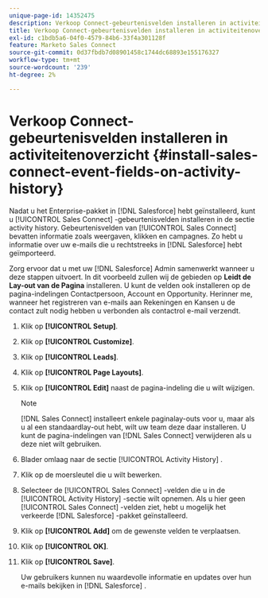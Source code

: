 ```yaml
---
unique-page-id: 14352475
description: Verkoop Connect-gebeurtenisvelden installeren in activiteitenoverzicht - Marketo-documenten - Productdocumentatie
title: Verkoop Connect-gebeurtenisvelden installeren in activiteitenoverzicht
exl-id: c1bdb5a6-04f0-4579-84b6-33f4a301128f
feature: Marketo Sales Connect
source-git-commit: 0d37fbdb7d08901458c1744dc68893e155176327
workflow-type: tm+mt
source-wordcount: '239'
ht-degree: 2%

---
```


# Verkoop Connect-gebeurtenisvelden installeren in activiteitenoverzicht {#install-sales-connect-event-fields-on-activity-history}

Nadat u het Enterprise-pakket in [!DNL Salesforce] hebt geïnstalleerd, kunt u [!UICONTROL Sales Connect] -gebeurtenisvelden installeren in de sectie activity history. Gebeurtenisvelden van [!UICONTROL Sales Connect] bevatten informatie zoals weergaven, klikken en campagnes. Zo hebt u informatie over uw e-mails die u rechtstreeks in [!DNL Salesforce] hebt geïmporteerd.

Zorg ervoor dat u met uw [!DNL Salesforce] Admin samenwerkt wanneer u deze stappen uitvoert. In dit voorbeeld zullen wij de gebieden op **Leidt de Lay-out van de Pagina** installeren. U kunt de velden ook installeren op de pagina-indelingen Contactpersoon, Account en Opportunity. Herinner me, wanneer het registreren van e-mails aan Rekeningen en Kansen u de contact zult nodig hebben u verbonden als contactrol e-mail verzendt.

1. Klik op **[!UICONTROL Setup]**.
1. Klik op **[!UICONTROL Customize]**.
1. Klik op **[!UICONTROL Leads]**.
1. Klik op **[!UICONTROL Page Layouts]**.
1. Klik op **[!UICONTROL Edit]** naast de pagina-indeling die u wilt wijzigen.

   >[!NOTE]
   >
   >[!DNL Sales Connect] installeert enkele paginalay-outs voor u, maar als u al een standaardlay-out hebt, wilt uw team deze daar installeren. U kunt de pagina-indelingen van [!DNL Sales Connect] verwijderen als u deze niet wilt gebruiken.

1. Blader omlaag naar de sectie [!UICONTROL Activity History] .
1. Klik op de moersleutel die u wilt bewerken.
1. Selecteer de [!UICONTROL Sales Connect] -velden die u in de [!UICONTROL Activity History] -sectie wilt opnemen. Als u hier geen [!UICONTROL Sales Connect] -velden ziet, hebt u mogelijk het verkeerde [!DNL Salesforce] -pakket geïnstalleerd.
1. Klik op **[!UICONTROL Add]** om de gewenste velden te verplaatsen.
1. Klik op **[!UICONTROL OK]**.
1. Klik op **[!UICONTROL Save]**.

   Uw gebruikers kunnen nu waardevolle informatie en updates over hun e-mails bekijken in [!DNL Salesforce] .
